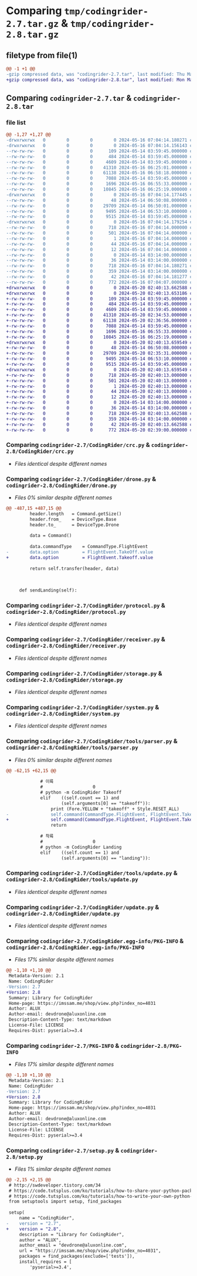 # Comparing `tmp/codingrider-2.7.tar.gz` & `tmp/codingrider-2.8.tar.gz`

## filetype from file(1)

```diff
@@ -1 +1 @@
-gzip compressed data, was "codingrider-2.7.tar", last modified: Thu May 16 07:04:14 2024, max compression
+gzip compressed data, was "codingrider-2.8.tar", last modified: Mon May 20 02:40:13 2024, max compression
```

## Comparing `codingrider-2.7.tar` & `codingrider-2.8.tar`

### file list

```diff
@@ -1,27 +1,27 @@
-drwxrwxrwx   0        0        0        0 2024-05-16 07:04:14.180271 codingrider-2.7/
-drwxrwxrwx   0        0        0        0 2024-05-16 07:04:14.156143 codingrider-2.7/CodingRider/
--rw-rw-rw-   0        0        0      109 2024-05-14 03:59:45.000000 codingrider-2.7/CodingRider/__init__.py
--rw-rw-rw-   0        0        0      484 2024-05-14 03:59:45.000000 codingrider-2.7/CodingRider/__main__.py
--rw-rw-rw-   0        0        0     4609 2024-05-14 03:59:45.000000 codingrider-2.7/CodingRider/crc.py
--rw-rw-rw-   0        0        0    41310 2024-05-16 06:25:01.000000 codingrider-2.7/CodingRider/drone.py
--rw-rw-rw-   0        0        0    61138 2024-05-16 06:58:18.000000 codingrider-2.7/CodingRider/protocol.py
--rw-rw-rw-   0        0        0     7088 2024-05-14 03:59:45.000000 codingrider-2.7/CodingRider/receiver.py
--rw-rw-rw-   0        0        0     1696 2024-05-16 06:55:33.000000 codingrider-2.7/CodingRider/storage.py
--rw-rw-rw-   0        0        0    10845 2024-05-16 06:25:19.000000 codingrider-2.7/CodingRider/system.py
-drwxrwxrwx   0        0        0        0 2024-05-16 07:04:14.177445 codingrider-2.7/CodingRider/tools/
--rw-rw-rw-   0        0        0       48 2024-05-14 06:50:08.000000 codingrider-2.7/CodingRider/tools/__init__.py
--rw-rw-rw-   0        0        0    29709 2024-05-14 06:50:01.000000 codingrider-2.7/CodingRider/tools/parser.py
--rw-rw-rw-   0        0        0     9495 2024-05-14 06:53:10.000000 codingrider-2.7/CodingRider/tools/update.py
--rw-rw-rw-   0        0        0     9515 2024-05-14 03:59:45.000000 codingrider-2.7/CodingRider/update.py
-drwxrwxrwx   0        0        0        0 2024-05-16 07:04:14.179254 codingrider-2.7/CodingRider.egg-info/
--rw-rw-rw-   0        0        0      718 2024-05-16 07:04:14.000000 codingrider-2.7/CodingRider.egg-info/PKG-INFO
--rw-rw-rw-   0        0        0      501 2024-05-16 07:04:14.000000 codingrider-2.7/CodingRider.egg-info/SOURCES.txt
--rw-rw-rw-   0        0        0        1 2024-05-16 07:04:14.000000 codingrider-2.7/CodingRider.egg-info/dependency_links.txt
--rw-rw-rw-   0        0        0       44 2024-05-16 07:04:14.000000 codingrider-2.7/CodingRider.egg-info/requires.txt
--rw-rw-rw-   0        0        0       12 2024-05-16 07:04:14.000000 codingrider-2.7/CodingRider.egg-info/top_level.txt
--rw-rw-rw-   0        0        0        0 2024-05-14 03:14:00.000000 codingrider-2.7/LICENSE
--rw-rw-rw-   0        0        0       36 2024-05-14 03:14:00.000000 codingrider-2.7/MANIFEST.in
--rw-rw-rw-   0        0        0      718 2024-05-16 07:04:14.180271 codingrider-2.7/PKG-INFO
--rw-rw-rw-   0        0        0      359 2024-05-14 03:14:00.000000 codingrider-2.7/README.md
--rw-rw-rw-   0        0        0       42 2024-05-16 07:04:14.181277 codingrider-2.7/setup.cfg
--rw-rw-rw-   0        0        0      772 2024-05-16 07:04:07.000000 codingrider-2.7/setup.py
+drwxrwxrwx   0        0        0        0 2024-05-20 02:40:13.662588 codingrider-2.8/
+drwxrwxrwx   0        0        0        0 2024-05-20 02:40:13.653186 codingrider-2.8/CodingRider/
+-rw-rw-rw-   0        0        0      109 2024-05-14 03:59:45.000000 codingrider-2.8/CodingRider/__init__.py
+-rw-rw-rw-   0        0        0      484 2024-05-14 03:59:45.000000 codingrider-2.8/CodingRider/__main__.py
+-rw-rw-rw-   0        0        0     4609 2024-05-14 03:59:45.000000 codingrider-2.8/CodingRider/crc.py
+-rw-rw-rw-   0        0        0    41310 2024-05-20 02:34:53.000000 codingrider-2.8/CodingRider/drone.py
+-rw-rw-rw-   0        0        0    61138 2024-05-20 02:36:56.000000 codingrider-2.8/CodingRider/protocol.py
+-rw-rw-rw-   0        0        0     7088 2024-05-14 03:59:45.000000 codingrider-2.8/CodingRider/receiver.py
+-rw-rw-rw-   0        0        0     1696 2024-05-16 06:55:33.000000 codingrider-2.8/CodingRider/storage.py
+-rw-rw-rw-   0        0        0    10845 2024-05-16 06:25:19.000000 codingrider-2.8/CodingRider/system.py
+drwxrwxrwx   0        0        0        0 2024-05-20 02:40:13.659549 codingrider-2.8/CodingRider/tools/
+-rw-rw-rw-   0        0        0       48 2024-05-14 06:50:08.000000 codingrider-2.8/CodingRider/tools/__init__.py
+-rw-rw-rw-   0        0        0    29709 2024-05-20 02:35:31.000000 codingrider-2.8/CodingRider/tools/parser.py
+-rw-rw-rw-   0        0        0     9495 2024-05-14 06:53:10.000000 codingrider-2.8/CodingRider/tools/update.py
+-rw-rw-rw-   0        0        0     9515 2024-05-14 03:59:45.000000 codingrider-2.8/CodingRider/update.py
+drwxrwxrwx   0        0        0        0 2024-05-20 02:40:13.659549 codingrider-2.8/CodingRider.egg-info/
+-rw-rw-rw-   0        0        0      718 2024-05-20 02:40:13.000000 codingrider-2.8/CodingRider.egg-info/PKG-INFO
+-rw-rw-rw-   0        0        0      501 2024-05-20 02:40:13.000000 codingrider-2.8/CodingRider.egg-info/SOURCES.txt
+-rw-rw-rw-   0        0        0        1 2024-05-20 02:40:13.000000 codingrider-2.8/CodingRider.egg-info/dependency_links.txt
+-rw-rw-rw-   0        0        0       44 2024-05-20 02:40:13.000000 codingrider-2.8/CodingRider.egg-info/requires.txt
+-rw-rw-rw-   0        0        0       12 2024-05-20 02:40:13.000000 codingrider-2.8/CodingRider.egg-info/top_level.txt
+-rw-rw-rw-   0        0        0        0 2024-05-14 03:14:00.000000 codingrider-2.8/LICENSE
+-rw-rw-rw-   0        0        0       36 2024-05-14 03:14:00.000000 codingrider-2.8/MANIFEST.in
+-rw-rw-rw-   0        0        0      718 2024-05-20 02:40:13.662588 codingrider-2.8/PKG-INFO
+-rw-rw-rw-   0        0        0      359 2024-05-14 03:14:00.000000 codingrider-2.8/README.md
+-rw-rw-rw-   0        0        0       42 2024-05-20 02:40:13.662588 codingrider-2.8/setup.cfg
+-rw-rw-rw-   0        0        0      772 2024-05-20 02:39:00.000000 codingrider-2.8/setup.py
```

### Comparing `codingrider-2.7/CodingRider/crc.py` & `codingrider-2.8/CodingRider/crc.py`

 * *Files identical despite different names*

### Comparing `codingrider-2.7/CodingRider/drone.py` & `codingrider-2.8/CodingRider/drone.py`

 * *Files 0% similar despite different names*

```diff
@@ -487,15 +487,15 @@
         header.length   = Command.getSize()
         header.from_    = DeviceType.Base
         header.to_      = DeviceType.Drone
 
         data = Command()
 
         data.commandType    = CommandType.FlightEvent
-        data.option         = FlightEvent.TakeOff.value
+        data.option         = FlightEvent.Takeoff.value
 
         return self.transfer(header, data)
 
 
 
     def sendLanding(self):
```

### Comparing `codingrider-2.7/CodingRider/protocol.py` & `codingrider-2.8/CodingRider/protocol.py`

 * *Files identical despite different names*

### Comparing `codingrider-2.7/CodingRider/receiver.py` & `codingrider-2.8/CodingRider/receiver.py`

 * *Files identical despite different names*

### Comparing `codingrider-2.7/CodingRider/storage.py` & `codingrider-2.8/CodingRider/storage.py`

 * *Files identical despite different names*

### Comparing `codingrider-2.7/CodingRider/system.py` & `codingrider-2.8/CodingRider/system.py`

 * *Files identical despite different names*

### Comparing `codingrider-2.7/CodingRider/tools/parser.py` & `codingrider-2.8/CodingRider/tools/parser.py`

 * *Files 0% similar despite different names*

```diff
@@ -62,15 +62,15 @@
 
             # 이륙
             #                   0
             # python -m CodingRider Takeoff
             elif    ((self.count == 1) and 
                     (self.arguments[0] == "takeoff")):
                 print (Fore.YELLOW + "takeoff" + Style.RESET_ALL)
-                self.command(CommandType.FlightEvent, FlightEvent.TakeOff.value)
+                self.command(CommandType.FlightEvent, FlightEvent.Takeoff.value)
                 return
 
             # 착륙
             #                   0
             # python -m CodingRider Landing
             elif    ((self.count == 1) and 
                     (self.arguments[0] == "landing")):
```

### Comparing `codingrider-2.7/CodingRider/tools/update.py` & `codingrider-2.8/CodingRider/tools/update.py`

 * *Files identical despite different names*

### Comparing `codingrider-2.7/CodingRider/update.py` & `codingrider-2.8/CodingRider/update.py`

 * *Files identical despite different names*

### Comparing `codingrider-2.7/CodingRider.egg-info/PKG-INFO` & `codingrider-2.8/CodingRider.egg-info/PKG-INFO`

 * *Files 17% similar despite different names*

```diff
@@ -1,10 +1,10 @@
 Metadata-Version: 2.1
 Name: CodingRider
-Version: 2.7
+Version: 2.8
 Summary: Library for CodingRider
 Home-page: https://imssam.me/shop/view.php?index_no=4031
 Author: ALUX
 Author-email: devdrone@aluxonline.com
 Description-Content-Type: text/markdown
 License-File: LICENSE
 Requires-Dist: pyserial>=3.4
```

### Comparing `codingrider-2.7/PKG-INFO` & `codingrider-2.8/PKG-INFO`

 * *Files 17% similar despite different names*

```diff
@@ -1,10 +1,10 @@
 Metadata-Version: 2.1
 Name: CodingRider
-Version: 2.7
+Version: 2.8
 Summary: Library for CodingRider
 Home-page: https://imssam.me/shop/view.php?index_no=4031
 Author: ALUX
 Author-email: devdrone@aluxonline.com
 Description-Content-Type: text/markdown
 License-File: LICENSE
 Requires-Dist: pyserial>=3.4
```

### Comparing `codingrider-2.7/setup.py` & `codingrider-2.8/setup.py`

 * *Files 1% similar despite different names*

```diff
@@ -2,15 +2,15 @@
 # http://swdeveloper.tistory.com/34
 # https://code.tutsplus.com/ko/tutorials/how-to-share-your-python-packages--cms-26114
 # https://code.tutsplus.com/ko/tutorials/how-to-write-your-own-python-packages--cms-26076
 from setuptools import setup, find_packages
 
 setup(
     name = "CodingRider",
-    version = "2.7",
+    version = "2.8",
     description = "Library for CodingRider",
     author = "ALUX",
     author_email = "devdrone@aluxonline.com",
     url = "https://imssam.me/shop/view.php?index_no=4031",
     packages = find_packages(exclude=['tests']),
     install_requires = [
         'pyserial>=3.4',
```

